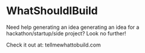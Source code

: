 WhatShouldIBuild
================

Need help generating an idea generating an idea for a hackathon/startup/side project? Look no further!

Check it out at: tellmewhattobuild.com
